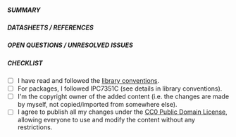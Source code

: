 ##### SUMMARY
<!-- Describe the changes you have made. -->


##### DATASHEETS / REFERENCES
<!-- When submitting a new device or package, please provide links to the
necessary datasheets, package drawings or standards documents.-->


##### OPEN QUESTIONS / UNRESOLVED ISSUES
<!-- List topics you are unsure about, if any. Otherwise, leave this empty. -->


##### CHECKLIST
<!-- Please review the following checklist and check the items you agree with
by adding an "x" between the brackets (i.e. "[x]"). If you are unsure, leave
the corresponding items unchecked so the library maintainers know where help
is needed. -->

- [ ] I have read and followed the [library conventions](https://docs.librepcb.org/#libraryconventions).
- [ ] For packages, I followed IPC7351C (see details in library conventions).
- [ ] I'm the copyright owner of the added content (i.e. the changes are made by myself, not copied/imported from somewhere else).
- [ ] I agree to publish all my changes under the [CC0 Public Domain License](https://en.wikipedia.org/wiki/CC0), allowing everyone to use and modify the content without any restrictions.
